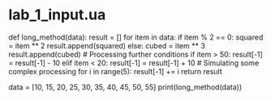 
# lab_1_input.ua

def long_method(data):
    result = []
    for item in data:
        if item % 2 == 0:
            squared = item ** 2
            result.append(squared)
        else:
            cubed = item ** 3
            result.append(cubed)
        # Processing further conditions
        if item > 50:
            result[-1] = result[-1] - 10
        elif item < 20:
            result[-1] = result[-1] + 10
        # Simulating some complex processing
        for i in range(5):
            result[-1] += i
    return result

data = [10, 15, 20, 25, 30, 35, 40, 45, 50, 55]
print(long_method(data))

